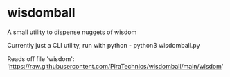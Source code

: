 # wisdomball
A small utility to dispense nuggets of wisdom


Currently just a CLI utility, run with python - python3 wisdomball.py

Reads off file 'wisdom': 'https://raw.githubusercontent.com/PiraTechnics/wisdomball/main/wisdom'